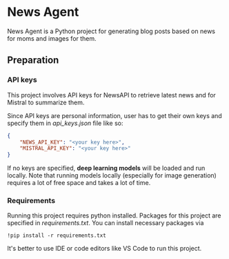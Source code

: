 # News Agent

News Agent is a Python project for generating blog posts based on news for moms and images for them.

## Preparation
### API keys

This project involves API keys for NewsAPI to retrieve latest news and for Mistral to summarize them.

Since API keys are personal information, user has to get their own keys and specify them in *api_keys.json* file like so:

```json
{
    "NEWS_API_KEY": "<your key here>",
    "MISTRAL_API_KEY": "<your key here>"
}
```
If no keys are specified, **deep learning models** will be loaded and run locally. Note that running models locally (especially for image generation) requires a lot of free space and takes a lot of time.

### Requirements

Running this project requires python installed.
Packages for this project are specified in *requirements.txt*. You can install necessary packages via

```
!pip install -r requirements.txt
```
It's better to use IDE or code editors like VS Code to run this project.

